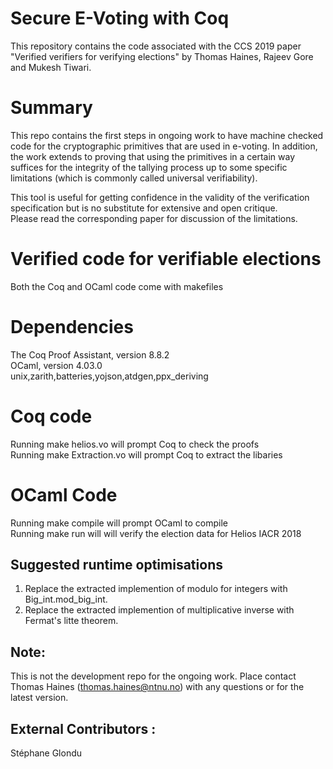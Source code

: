 # Secure E-Voting with Coq
This repository contains the code associated with the CCS 2019 paper
"Verified verifiers for verifying elections" by Thomas Haines, Rajeev 
Gore and Mukesh Tiwari.

# Summary

This repo contains the first steps in ongoing work to have machine checked
code for the cryptographic primitives that are used in e-voting.  In addition,
the work extends to proving that using the primitives in a certain way suffices
for the integrity of the tallying process up to some specific limitations (which is commonly called universal 
verifiability).

This tool is useful for getting confidence in the validity of the verification
specification but is no substitute for extensive and open critique.  
Please read the corresponding paper for discussion of the limitations.

# Verified code for verifiable elections
Both the Coq and OCaml code come with makefiles 
# Dependencies 
The Coq Proof Assistant, version 8.8.2  
OCaml, version 4.03.0  
unix,zarith,batteries,yojson,atdgen,ppx_deriving
# Coq code
Running make helios.vo will prompt Coq to check the proofs  
Running make Extraction.vo will prompt Coq to extract the libaries
# OCaml Code
Running make compile will prompt OCaml to compile  
Running make run will will verify the election data for Helios IACR 2018  

## Suggested runtime optimisations
1. Replace the extracted implemention of modulo for integers with Big_int.mod_big_int.
2. Replace the extracted implemention of multiplicative inverse with Fermat's litte theorem.

## Note: 
This is not the development repo for the ongoing work.  Place contact 
Thomas Haines (thomas.haines@ntnu.no) with any questions or for
the latest version.

## External Contributors :

Stéphane Glondu 


